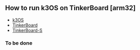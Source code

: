 ## How to run k3OS on TinkerBoard [arm32] 

  * [k3OS](https://github.com/rancher/k3os)
  * [TinkerBoard](https://www.asus.com/Single-Board-Computer/Tinker-Board/)
  * [TinkerBoard-S](https://www.asus.com/Single-Board-Computer/Tinker-Board-S/)

### To be done
